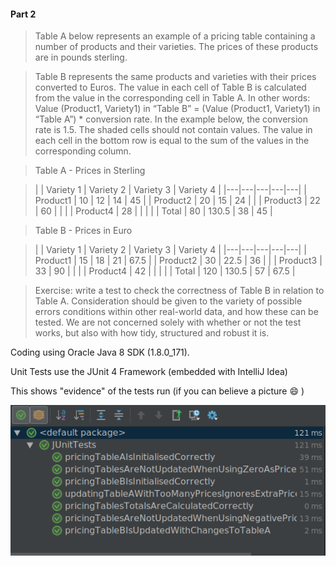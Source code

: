 



#### Part 2
> Table A below represents an example of a pricing table containing a number of products and their varieties.
The prices of these products are in pounds sterling.

> Table B represents the same products and varieties with their prices converted to Euros. The value in each cell
of Table B is calculated from the value in the corresponding cell in Table A.
In other words: Value (Product1, Variety1) in “Table B” = (Value (Product1, Variety1) in “Table A”) * conversion
rate. In the example below, the conversion rate is 1.5.
The shaded cells should not contain values.
The value in each cell in the bottom row is equal to the sum of the values in the corresponding column.

> Table A - Prices in Sterling

>|   | Variety 1  | Variety 2  | Variety 3  | Variety 4 |
|---|---|---|---|---|
| Product1 | 10  | 12  | 14  | 45 |
| Product2 | 20  | 15  | 24  |   |
| Product3 | 22  | 60  |   |   |
| Product4 | 28  |   |   |   |
| Total | 80  | 130.5  | 38  | 45 |

> Table B - Prices in Euro

>|   | Variety 1  | Variety 2  | Variety 3  | Variety 4 |
|---|---|---|---|---|
| Product1 | 15  | 18  | 21  | 67.5 |
| Product2 | 30  | 22.5  | 36  |   |
| Product3 | 33  | 90  |   |   |
| Product4 | 42  |   |   |   |
| Total | 120  | 130.5  | 57  | 67.5 |

>Exercise: write a test to check the correctness of Table B in relation to Table A. Consideration should be given
to the variety of possible errors conditions within other real-world data, and how these can be tested. We are
not concerned solely with whether or not the test works, but also with how tidy, structured and robust it is.


Coding using Oracle Java 8 SDK (1.8.0_171).

Unit Tests use the JUnit 4 Framework (embedded with IntelliJ Idea)


This shows "evidence" of the tests run (if you can believe a picture :smile: )

![picture](./report_pic.png)

